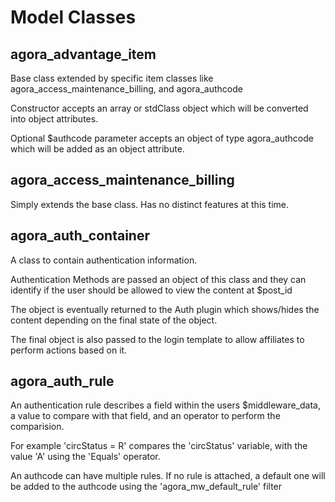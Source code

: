 # Model Classes

## agora_advantage_item

Base class extended by specific item classes like agora_access_maintenance_billing, and agora_authcode

Constructor accepts an array or stdClass object which will be converted into object attributes.

Optional $authcode parameter accepts an object of type agora_authcode which will be added as an object attribute.

## agora_access_maintenance_billing

Simply extends the base class. Has no distinct features at this time.

## agora_auth_container

A class to contain authentication information.

Authentication Methods are passed an object of this class and they can identify if the user should be allowed to view the content at $post_id 

The object is eventually returned to the Auth plugin which shows/hides the content depending on the final state of the object.

The final object is also passed to the login template to allow affiliates to perform actions based on it.

## agora_auth_rule

An authentication rule describes a field within the users $middleware_data, a value to compare with that field, and an operator to perform the comparision.

For example 'circStatus = R' compares the 'circStatus' variable, with the value 'A' using the 'Equals' operator.

An authcode can have multiple rules. If no rule is attached, a default one will be added to the authcode using the 'agora_mw_default_rule' filter


